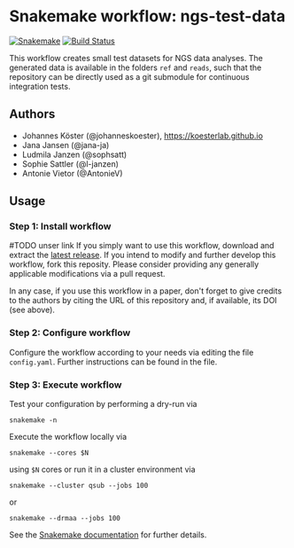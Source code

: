# Snakemake workflow: ngs-test-data

[![Snakemake](https://img.shields.io/badge/snakemake-≥4.2-brightgreen.svg)](https://snakemake.bitbucket.io)
[![Build Status](https://travis-ci.org/snakemake-workflows/ngs-test-data.svg?branch=master)](https://travis-ci.org/snakemake-workflows/ngs-test-data)

This workflow creates small test datasets for NGS data analyses. The generated data is available in the folders `ref` and `reads`, such that the repository can be directly used as a git submodule for continuous integration tests.

## Authors

* Johannes Köster (@johanneskoester), https://koesterlab.github.io
* Jana Jansen (@jana-ja)
* Ludmila Janzen (@sophsatt)
* Sophie Sattler (@l-janzen)
* Antonie Vietor (@AntonieV)

## Usage

### Step 1: Install workflow
#TODO unser link
If you simply want to use this workflow, download and extract the [latest release]().
If you intend to modify and further develop this workflow, fork this reposity. Please consider providing any generally applicable modifications via a pull request.

In any case, if you use this workflow in a paper, don't forget to give credits to the authors by citing the URL of this repository and, if available, its DOI (see above).

### Step 2: Configure workflow

Configure the workflow according to your needs via editing the file `config.yaml`.
Further instructions can be found in the file.

### Step 3: Execute workflow

Test your configuration by performing a dry-run via

    snakemake -n

Execute the workflow locally via

    snakemake --cores $N

using `$N` cores or run it in a cluster environment via

    snakemake --cluster qsub --jobs 100

or

    snakemake --drmaa --jobs 100

See the [Snakemake documentation](https://snakemake.readthedocs.io) for further details.
